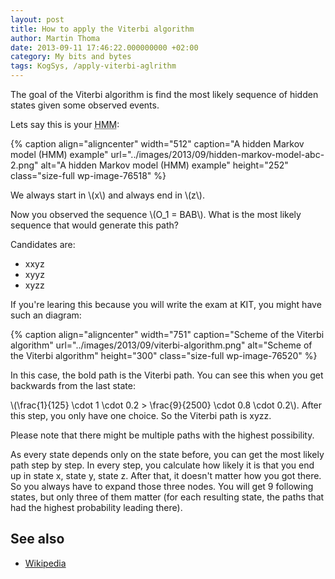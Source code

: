 ```yaml
---
layout: post
title: How to apply the Viterbi algorithm
author: Martin Thoma
date: 2013-09-11 17:46:22.000000000 +02:00
category: My bits and bytes
tags: KogSys, /apply-viterbi-aglrithm
---
```

The goal of the Viterbi algorithm is find the most likely sequence of hidden states given some observed events.

Lets say this is your <abbr title="Hidden Markov model">HMM</abbr>:

{% caption align="aligncenter" width="512" caption="A hidden Markov model (HMM) example" url="../images/2013/09/hidden-markov-model-abc-2.png" alt="A hidden Markov model (HMM) example"  height="252" class="size-full wp-image-76518" %}

We always start in \\(x\\) and always end in \\(z\\).

Now you observed the sequence \\(O_1 = BAB\\). What is the most likely sequence that would generate this path?

Candidates are:
<ul>
  <li>xxyz</li>
  <li>xyyz</li>
  <li>xyzz</li>
</ul>

If you're learing this because you will write the exam at KIT, you might have such an diagram:

{% caption align="aligncenter" width="751" caption="Scheme of the Viterbi algorithm" url="../images/2013/09/viterbi-algorithm.png" alt="Scheme of the Viterbi algorithm"  height="300" class="size-full wp-image-76520" %}

In this case, the bold path is the Viterbi path. You can see this when you get backwards from the last state:

\\(\frac{1}{125} \cdot 1 \cdot 0.2 > \frac{9}{2500} \cdot 0.8 \cdot 0.2\\). After this step, you only have one choice. So the Viterbi path is xyzz.

Please note that there might be multiple paths with the highest possibility.

As every state depends only on the state before, you can get the most likely path step by step. In every step, you calculate how likely it is that you end up in state x, state y, state z. After that, it doesn't matter how you got there. So you always have to expand those three nodes. You will get 9 following states, but only three of them matter (for each resulting state, the paths that had the highest probability leading there).


## See also

* [Wikipedia](https://en.wikipedia.org/wiki/Viterbi_algorithm)

